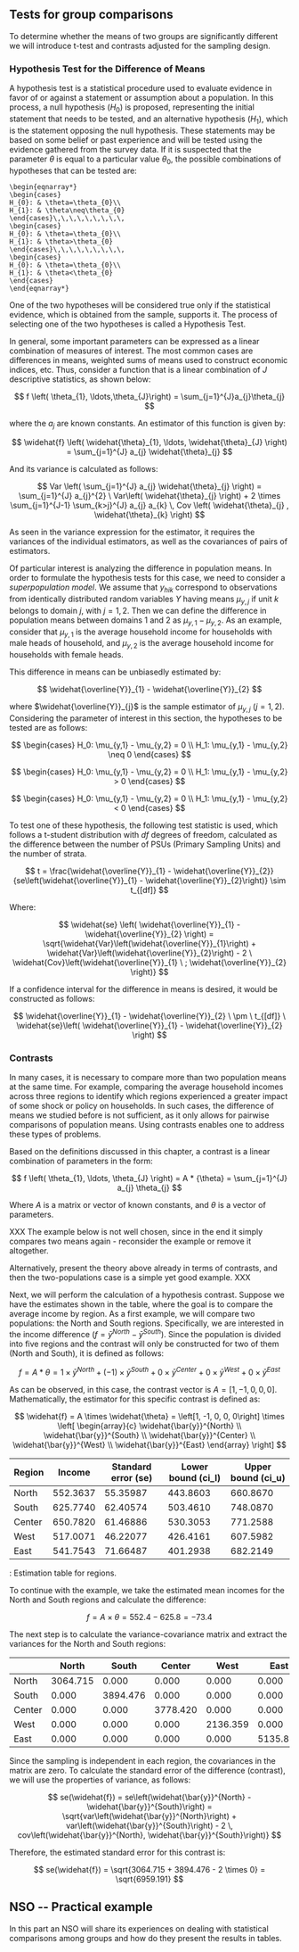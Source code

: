 ## Tests for group comparisons

To determine whether the means of two groups are significantly different we will introduce t-test and contrasts adjusted for the sampling design.

### Hypothesis Test for the Difference of Means

A hypothesis test is a statistical procedure used to evaluate evidence in favor of or against a statement or assumption about a population. In this process, a null hypothesis ($H_0$) is proposed, representing the initial statement that needs to be tested, and an alternative hypothesis ($H_1$), which is the statement opposing the null hypothesis. These statements may be based on some belief or past experience and will be tested using the evidence gathered from the survey data. If it is suspected that the parameter $\theta$ is equal to a particular value $\theta_{0}$, the possible combinations of hypotheses that can be tested are:

```{=tex}
\begin{eqnarray*}
\begin{cases}
H_{0}: & \theta=\theta_{0}\\
H_{1}: & \theta\neq\theta_{0}
\end{cases}\,\,\,\,\,\,\,\,\,   
\begin{cases}
H_{0}: & \theta=\theta_{0}\\
H_{1}: & \theta>\theta_{0}
\end{cases}\,\,\,\,\,\,\,\,\,   
\begin{cases}
H_{0}: & \theta=\theta_{0}\\
H_{1}: & \theta<\theta_{0}
\end{cases}
\end{eqnarray*}
```

One of the two hypotheses will be considered true only if the statistical evidence, which is obtained from the sample, supports it. The process of selecting one of the two hypotheses is called a Hypothesis Test.

In general, some important parameters can be expressed as a linear combination of measures of interest. The most common cases are differences in means, weighted sums of means used to construct economic indices, etc. Thus, consider a function that is a linear combination of $J$ descriptive statistics, as shown below:

$$
f \left( \theta_{1}, \ldots,\theta_{J}\right) = \sum_{j=1}^{J}a_{j}\theta_{j}
$$

where the $a_{j}$ are known constants. An estimator of this function is given by:

$$
\widehat{f} \left( \widehat{\theta}_{1}, \ldots, \widehat{\theta}_{J} \right) = \sum_{j=1}^{J} a_{j} \widehat{\theta}_{j}
$$

And its variance is calculated as follows:

$$
Var \left( \sum_{j=1}^{J} a_{j} \widehat{\theta}_{j} \right) = \sum_{j=1}^{J} a_{j}^{2} \ Var\left( \widehat{\theta}_{j} \right) + 2 \times \sum_{j=1}^{J-1} \sum_{k>j}^{J} a_{j} a_{k} \, Cov \left( \widehat{\theta}_{j} , \widehat{\theta}_{k} \right)
$$

As seen in the variance expression for the estimator, it requires the variances of the individual estimators, as well as the covariances of pairs of estimators. 

Of particular interest is analyzing the difference in population means. In order to formulate the hypothesis tests for this case, we need to consider a *superpopulation model*. We assume that $y_{hik}$ correspond to observations from identically distributed random variables $Y$ having means $\mu_{y,j}$ if unit $k$ belongs to domain $j$, with $j = 1, 2$. Then we can define the difference in population means between domains 1 and 2 as $\mu_{y,1} - \mu_{y,2}$. As an example, consider that $\mu_{y,1}$ is the average household income for households with male heads of household, and $\mu_{y,2}$ is the average household income for households with female heads.

This difference in means can be unbiasedly estimated by:

$$
\widehat{\overline{Y}}_{1} - \widehat{\overline{Y}}_{2}
$$

where $\widehat{\overline{Y}}_{j}$ is the sample estimator of $\mu_{y,j}$ ($j = 1, 2$). Considering the parameter of interest in this section, the hypotheses to be tested are as follows:

$$
\begin{cases}
H_0: \mu_{y,1} - \mu_{y,2} = 0 \\
H_1: \mu_{y,1} - \mu_{y,2} \neq 0
\end{cases} 
$$

$$
\begin{cases}
H_0: \mu_{y,1} - \mu_{y,2} = 0 \\
H_1: \mu_{y,1} - \mu_{y,2} > 0
\end{cases}
$$

$$
\begin{cases}
H_0: \mu_{y,1} - \mu_{y,2} = 0 \\
H_1: \mu_{y,1} - \mu_{y,2} < 0
\end{cases}
$$

To test one of these hypothesis, the following test statistic is used, which follows a t-student distribution with $df$ degrees of freedom, calculated as the difference between the number of PSUs (Primary Sampling Units) and the number of strata.

$$
t = \frac{\widehat{\overline{Y}}_{1} - \widehat{\overline{Y}}_{2}} {se\left(\widehat{\overline{Y}}_{1} - \widehat{\overline{Y}}_{2}\right)} \sim t_{[df]}
$$

Where:

$$
\widehat{se} \left( \widehat{\overline{Y}}_{1} - \widehat{\overline{Y}}_{2} \right) = \sqrt{\widehat{Var}\left(\widehat{\overline{Y}}_{1}\right) + \widehat{Var}\left(\widehat{\overline{Y}}_{2}\right) - 2 \  \widehat{Cov}\left(\widehat{\overline{Y}}_{1} \ ; \widehat{\overline{Y}}_{2} \right)}
$$

If a confidence interval for the difference in means is desired, it would be constructed as follows:

$$
\widehat{\overline{Y}}_{1} - \widehat{\overline{Y}}_{2} \ \pm \ t_{[df]} \ \widehat{se}\left( \widehat{\overline{Y}}_{1} - \widehat{\overline{Y}}_{2} \right)
$$

### Contrasts

In many cases, it is necessary to compare more than two population means at the same time. For example, comparing the average household incomes across three regions to identify which regions experienced a greater impact of some shock or policy on households. In such cases, the difference of means we studied before is not sufficient, as it only allows for pairwise comparisons of population means. Using contrasts enables one to address these types of problems.

Based on the definitions discussed in this chapter, a contrast is a linear combination of parameters in the form:

$$
f \left( \theta_{1}, \ldots, \theta_{J} \right) = A * {\theta} = \sum_{j=1}^{J} a_{j} \theta_{j}
$$

Where $A$ is a matrix or vector of known constants, and $\theta$ is a vector of parameters.

XXX
The example below is not well chosen, since in the end it simply compares two means again - reconsider the example or remove it altogether.

Alternatively, present the theory above already in terms of contrasts, and then the two-populations case is a simple yet good example.
XXX

Next, we will perform the calculation of a hypothesis contrast. Suppose we have the estimates shown in the table, where the goal is to compare the average income by region. As a first example, we will compare two populations: the North and South regions. Specifically, we are interested in the income difference ($f = \bar{y}^{North} - \bar{y}^{South}$). Since the population is divided into five regions and the contrast will only be constructed for two of them (North and South), it is defined as follows:

$$
f = A * \theta = 1 \times \bar{y}^{North} + (-1) \times \bar{y}^{South} + 0 \times \bar{y}^{Center} + 0 \times \bar{y}^{West} + 0 \times \bar{y}^{East}
$$

As can be observed, in this case, the contrast vector is $A = \left[1, -1, 0, 0, 0\right]$. Mathematically, the estimator for this specific contrast is defined as:

$$
\widehat{f} = A \times \widehat{\theta} = \left[1, -1, 0, 0, 0\right] \times \left[
\begin{array}{c}
\widehat{\bar{y}}^{North} \\
\widehat{\bar{y}}^{South} \\
\widehat{\bar{y}}^{Center} \\
\widehat{\bar{y}}^{West} \\
\widehat{\bar{y}}^{East}
\end{array}
\right]
$$

| Region | Income   | Standard error (se) | Lower bound (ci_l) | Upper bound (ci_u) |
|---------------|---------------|---------------|---------------|---------------|
| North  | 552.3637 | 55.35987            | 443.8603           | 660.8670           |
| South  | 625.7740 | 62.40574            | 503.4610           | 748.0870           |
| Center | 650.7820 | 61.46886            | 530.3053           | 771.2588           |
| West   | 517.0071 | 46.22077            | 426.4161           | 607.5982           |
| East   | 541.7543 | 71.66487            | 401.2938           | 682.2149           |

: Estimation table for regions.

To continue with the example, we take the estimated mean incomes for the North and South regions and calculate the difference:

$$
f = A \times \theta = 552.4 - 625.8 = -73.4
$$

The next step is to calculate the variance-covariance matrix and extract the variances for the North and South regions:

|            | North    | South    | Center   | West     | East     |
|------------|----------|----------|----------|----------|----------|
| North  | 3064.715 | 0.000    | 0.000    | 0.000    | 0.000    |
| South  | 0.000    | 3894.476 | 0.000    | 0.000    | 0.000    |
| Center | 0.000    | 0.000    | 3778.420 | 0.000    | 0.000    |
| West   | 0.000    | 0.000    | 0.000    | 2136.359 | 0.000    |
| East   | 0.000    | 0.000    | 0.000    | 0.000    | 5135.854 |

Since the sampling is independent in each region, the covariances in the matrix are zero. To calculate the standard error of the difference (contrast), we will use the properties of variance, as follows:

$$
se(\widehat{f}) = se\left(\widehat{\bar{y}}^{North} - \widehat{\bar{y}}^{South}\right) = \sqrt{var\left(\widehat{\bar{y}}^{North}\right) + var\left(\widehat{\bar{y}}^{South}\right) - 2 \, cov\left(\widehat{\bar{y}}^{North}, \widehat{\bar{y}}^{South}\right)}
$$

Therefore, the estimated standard error for this contrast is:

$$
se(\widehat{f}) = \sqrt{3064.715 + 3894.476 - 2 \times 0} = \sqrt{6959.191}
$$

## NSO -- Practical example

In this part an NSO will share its experiences on dealing with statistical comparisons among groups and how do they present the results in tables.

